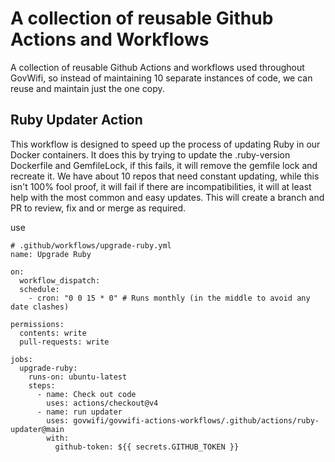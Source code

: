 # A collection of reusable Github Actions and Workflows
A collection of reusable Github Actions and workflows used throughout GovWifi, so instead of maintaining 10 separate instances of code, we can reuse and maintain just the one copy.

## Ruby Updater Action
This workflow is designed to speed up the process of updating Ruby in our Docker containers.
It does this by trying to update the .ruby-version Dockerfile and GemfileLock, if this fails, it will remove the gemfile lock and recreate it.
We have about 10 repos that need constant updating, while this isn't 100% fool proof, it will fail if there are incompatibilities, it will at least help with the most common and easy updates.
This will create a branch and PR to review, fix and or merge as required.

use
```
# .github/workflows/upgrade-ruby.yml
name: Upgrade Ruby

on:
  workflow_dispatch:
  schedule:
    - cron: "0 0 15 * 0" # Runs monthly (in the middle to avoid any date clashes)

permissions:
  contents: write
  pull-requests: write

jobs:
  upgrade-ruby:
    runs-on: ubuntu-latest
    steps:
      - name: Check out code
        uses: actions/checkout@v4
      - name: run updater
        uses: govwifi/govwifi-actions-workflows/.github/actions/ruby-updater@main
        with:
          github-token: ${{ secrets.GITHUB_TOKEN }}
```
